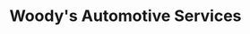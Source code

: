 ---
title: "Woody's Automotive Services"
url: /mesa/woodys-automotive-services/
shop: Autowerkstatt
---